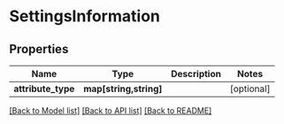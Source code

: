 # SettingsInformation

## Properties
Name | Type | Description | Notes
------------ | ------------- | ------------- | -------------
**attribute_type** | **map[string,string]** |  | [optional] 

[[Back to Model list]](../README.md#documentation-for-models) [[Back to API list]](../README.md#documentation-for-api-endpoints) [[Back to README]](../README.md)


